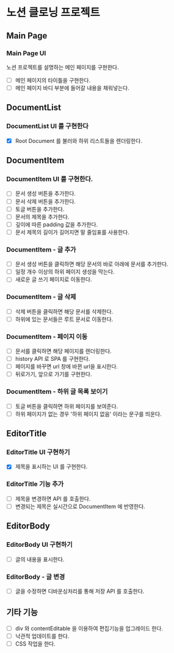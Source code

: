 # 노션 클로닝 프로젝트

## Main Page

### Main Page UI

노션 프로젝트를 설명하는 메인 페이지를 구현한다.

- [ ] 메인 페이지의 타이틀을 구현한다.
- [ ] 메인 페이지 바디 부분에 들어갈 내용을 채워넣는다.

## DocumentList

### DocumentList UI 를 구현한다

- [x] Root Document 를 불러와 하위 리스트들을 렌더링한다.

## DocumentItem

### DocumentItem UI 를 구현한다.

- [ ] 문서 생성 버튼을 추가한다.
- [ ] 문서 삭제 버튼을 추가한다.
- [ ] 토글 버튼을 추가한다.
- [ ] 문서의 제목을 추가한다.
- [ ] 깊이에 따른 padding 값을 추가한다.
- [ ] 문서 제목의 길이가 길어지면 말 줄임표를 사용한다.

### DocumentItem - 글 추가

- [ ] 문서 생성 버튼을 클릭하면 해당 문서의 바로 아래에 문서를 추가한다.
- [ ] 일정 개수 이상의 하위 페이지 생성을 막는다.
- [ ] 새로운 글 쓰기 페이지로 이동한다.

### DocumentItem - 글 삭제

- [ ] 삭제 버튼을 클릭하면 해당 문서를 삭제한다.
- [ ] 하위에 있는 문서들은 루트 문서로 이동한다.

### DocumentItem - 페이지 이동

- [ ] 문서를 클릭하면 해당 페이지를 렌더링한다.
- [ ] history API 로 SPA 를 구현한다.
- [ ] 페이지를 바꾸면 url 창에 바뀐 url을 표시한다.
- [ ] 뒤로가기, 앞으로 가기를 구현한다.

### DocumentItem - 하위 글 목록 보이기

- [ ] 토글 버튼을 클릭하면 하위 페이지를 보여준다.
- [ ] 하위 페이지가 없는 경우 '하위 페이지 없음' 이라는 문구를 띄운다.

## EditorTitle

### EditorTitle UI 구현하기

- [x] 제목을 표시하는 UI 를 구현한다.

### EditorTitle 기능 추가

- [ ] 제목을 변경하면 API 를 호출한다.
- [ ] 변경되는 제목은 실시간으로 DocumentItem 에 반영한다.

## EditorBody

### EditorBody UI 구현하기

- [ ] 글의 내용을 표시한다.

### EditorBody - 글 변경

- [ ] 글을 수정하면 디바운싱처리를 통해 저장 API 를 호출한다.

## 기타 기능

- [ ] div 와 contentEditable 을 이용하여 편집기능을 업그레이드 한다.
- [ ] 낙관적 업데이트를 한다.
- [ ] CSS 작업을 한다.
